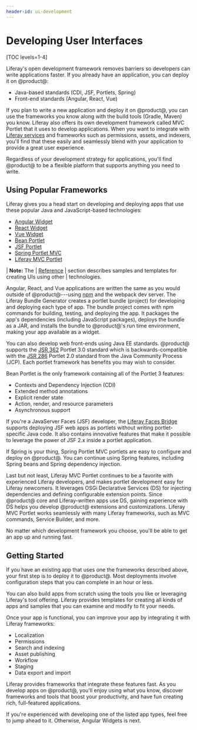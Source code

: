 ```yaml
---
header-id: ui-development
---
```


# Developing User Interfaces

[TOC levels=1-4]

Liferay's open development framework removes barriers so developers can write
applications faster. If you already have an application, you can deploy it on
@product@: 

- Java-based standards (CDI, JSF, Portlets, Spring)
- Front-end standards (Angular, React, Vue)

If you plan to write a new application and deploy it on @product@, you can use
the frameworks you know along with the build tools (Gradle, Maven) you know.
Liferay also offers its own development framework called MVC Portlet that it
uses to develop applications. When you want to integrate with 
[Liferay services](/docs/7-2/appdev/-/knowledge_base/appdev/services-development)
and frameworks such as permissions, assets, and indexers, you'll find that these
easily and seamlessly blend with your application to provide a great user
experience.

Regardless of your development strategy for applications, you'll find @product@
to be a flexible platform that supports anything you need to write. 

## Using Popular Frameworks

Liferay gives you a head start on developing and deploying apps that use these
popular Java and JavaScript-based technologies:

-   [Angular Widget](/docs/7-2/frameworks/-/knowledge_base/appdev/angular-widget)
-   [React Widget](/docs/7-2/frameworks/-/knowledge_base/appdev/react-widget) 
-   [Vue Widget](/docs/7-2/frameworks/-/knowledge_base/appdev/vue-widget)
-   [Bean Portlet](/docs/7-2/frameworks/-/knowledge_base/appdev/bean-portlet) 
-   [JSF Portlet](/docs/7-2/frameworks/-/knowledge_base/appdev/jsf-portlet)
-   [Spring Portlet MVC](/docs/7-2/frameworks/-/knowledge_base/appdev/spring-portlet-mvc)
-   [Liferay MVC Portlet](/docs/7-2/frameworks/-/knowledge_base/appdev/liferay-mvc-portlet)

| **Note:** The
| [Reference](/docs/7-2/reference)
| section describes samples and templates for creating UIs using other 
| technologies. 

Angular, React, and Vue applications are written the same as you would outside of
@product@---using
[npm](https://www.npmjs.com/)
and the webpack dev server. The Liferay Bundle Generator creates a portlet
bundle (project) for developing and deploying each type of app. The bundle
project comes with npm commands for building, testing, and deploying the app. It
packages the app's dependencies (including JavaScript packages), deploys the
bundle as a JAR, and installs the bundle to @product@'s run time environment,
making your app available as a widget. 

You can also develop web front-ends using Java EE standards.
@product@ supports the
[JSR 362](https://jcp.org/en/jsr/detail?id=362)
Portlet 3.0 standard which is backwards-compatible with the
[JSR 286](http://jcp.org/en/jsr/detail?id=286)
Portlet 2.0 standard from the Java Community Process (JCP). Each portlet
framework has benefits you may wish to consider. 

Bean Portlet is the only framework containing all of the Portlet 3 features:

-   Contexts and Dependency Injection (CDI)
-   Extended method annotations
-   Explicit render state
-   Action, render, and resource parameters
-   Asynchronous support 

If you're a JavaServer Faces (JSF) developer, the
[Liferay Faces Bridge](/develop/reference/-/knowledge_base/7-1/understanding-liferay-faces-bridge)
supports deploying JSF web apps as portlets without writing portlet-specific
Java code. It also contains innovative features that make it possible to
leverage the power of JSF 2.x inside a portlet application. 

If Spring is your thing, Spring Portlet MVC portlets are easy to configure and
deploy on @product@. You can continue using Spring features, including Spring
beans and Spring dependency injection. 

Last but not least, Liferay MVC Portlet continues to be a favorite with
experienced Liferay developers, and makes portlet development easy for Liferay
newcomers. It leverages OSGi Declarative Services (DS) for injecting
dependencies and defining configurable extension points. Since @product@ core
and Liferay-written apps use DS, gaining experience with DS helps you
develop @product@ extensions and customizations. Liferay MVC Portlet works
seamlessly with many Liferay frameworks, such as MVC commands, Service Builder,
and more. 

No matter which development framework you choose, you'll be able to get an app
up and running fast. 

## Getting Started

If you have an existing app that uses one the frameworks described above, your
first step is to deploy it to @product@. Most deployments involve configuration
steps that you can complete in an hour or less. 

You can also build apps from scratch using the tools you like or leveraging
Liferay's tool offering. Liferay provides templates for creating all kinds of
apps and samples that you can examine and modify to fit your needs. 

Once your app is functional, you can improve your app by integrating it with
Liferay frameworks: 

-   Localization
-   Permissions
-   Search and indexing
-   Asset publishing
-   Workflow
-   Staging
-   Data export and import

Liferay provides frameworks that integrate these features fast. As you develop
apps on @product@, you'll enjoy using what you know, discover frameworks and
tools that boost your productivity, and have fun creating rich, full-featured
applications. 

If you're experienced with developing one of the listed app types, feel free to
jump ahead to it. Otherwise, Angular Widgets is next. 
